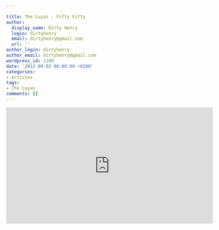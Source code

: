 ```yaml
---

title: The Luyas - Fifty Fifty
author:
  display_name: Dirty Henry
  login: dirtyhenry
  email: dirtyhenry@gmail.com
  url: ''
author_login: dirtyhenry
author_email: dirtyhenry@gmail.com
wordpress_id: 1100
date: '2012-09-03 08:00:00 +0200'
categories:
- Artistes
tags:
- The Luyas
comments: []
---
```

<iframe width="560" height="315" src="http://www.youtube.com/embed/6mZkbt7S4xM" frameborder="0" allowfullscreen></iframe>
